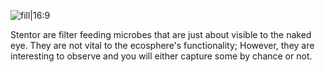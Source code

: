 ![fill|16:9](cdf7684c0decc5a45e448bb9eca2d7a1.png)

Stentor are filter feeding microbes that are just about visible to the naked eye. They are not vital to the ecosphere's functionality; However, they are interesting to observe and you will either capture some by chance or not.